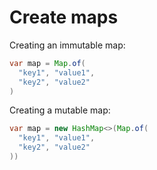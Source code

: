 # Create maps

Creating an immutable map:

```java
var map = Map.of(
  "key1", "value1",
  "key2", "value2"
)
```

Creating a mutable map:

```java
var map = new HashMap<>(Map.of(
  "key1", "value1",
  "key2", "value2"
))
```
